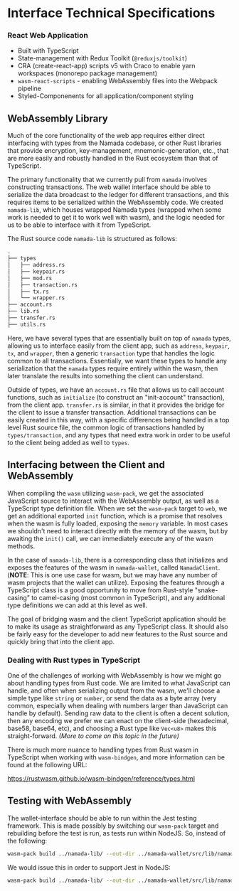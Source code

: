 # Interface Technical Specifications

### React Web Application

- Built with TypeScript
- State-management with Redux Toolkit (`@reduxjs/toolkit`)
- CRA (create-react-app) scripts v5 with Craco to enable yarn workspaces (monorepo package management)
- `wasm-react-scripts` - enabling WebAssembly files into the Webpack pipeline
- Styled-Componenents for all application/component styling

## WebAssembly Library

Much of the core functionality of the web app requires either direct interfacing with types from the Namada codebase, or other Rust libraries that provide encryption, key-management, mnemonic-generation, etc., that are more easily and robustly handled in the Rust ecosystem than that of TypeScript.

The primary functionality that we currently pull from `namada` involves constructing transactions. The web wallet interface should be able to serialize the data broadcast to the ledger for different transactions, and this requires items to be serialized within the WebAssembly code. We created `namada-lib`, which houses wrapped Namada types (wrapped when some work is needed to get it to work well with wasm), and the logic needed for us to be able to interface with it from TypeScript.

The Rust source code `namada-lib` is structured as follows:

```bash
.
├── types
│   ├── address.rs
│   ├── keypair.rs
│   ├── mod.rs
│   ├── transaction.rs
│   ├── tx.rs
│   └── wrapper.rs
├── account.rs
├── lib.rs
├── transfer.rs
├── utils.rs
```

Here, we have several types that are essentially built on top of `namada` types, allowing us to interface easily from the client app, such as `address`, `keypair`, `tx`, and `wrapper`, then a generic `transaction` type that handles the logic common to all transactions. Essentially, we want these types to handle any serialization that the `namada` types require entirely within the wasm, then later translate the results into something the client can understand.

Outside of types, we have an `account.rs` file that allows us to call account functions, such as `initialize` (to construct an "init-account" transaction), from the client app. `transfer.rs` is similar, in that it provides the bridge for the client to issue a transfer transaction. Additional transactions can be easily created in this way, with a specific differences being handled in a top level Rust source file, the common logic of transactions handled by `types/transaction`, and any types that need extra work in order to be useful to the client being added as well to `types`.

## Interfacing between the Client and WebAssembly

When compiling the `wasm` utilizing `wasm-pack`, we get the associated JavaScript source to interact with the WebAssembly output, as well as a TypeScript type definition file. When we set the `wasm-pack` target to `web`, we get an additional exported `init` function, which is a promise that resolves when the wasm is fully loaded, exposing the `memory` variable. In most cases we shouldn't need to interact directly with the memory of the wasm, but by awaiting the `init()` call, we can immediately execute any of the wasm methods.

In the case of `namada-lib`, there is a corresponding class that initializes and exposes the features of the wasm in `namada-wallet`, called `NamadaClient`. (**NOTE**: This is one use case for wasm, but we may have any number of wasm projects that the wallet can utilize). Exposing the features through a TypeScript class is a good opportunity to move from Rust-style "snake-casing" to camel-casing (most common in TypeScript), and any additional type definitions we can add at this level as well.

The goal of bridging wasm and the client TypeScript application should be to make its usage as straightforward as any TypeScript class. It should also be fairly easy for the developer to add new features to the Rust source and quickly bring that into the client app.

### Dealing with Rust types in TypeScript

One of the challenges of working with WebAssembly is how we might go about handling types from Rust code. We are limited to what JavaScript can handle, and often when serializing output from the wasm, we'll choose a simple type like `string` or `number`, or send the data as a byte array (very common, especially when dealing with numbers larger than JavaScript can handle by default). Sending raw data to the client is often a decent solution, then any encoding we prefer we can enact on the client-side (hexadecimal, base58, base64, etc), and choosing a Rust type like `Vec<u8>` makes this straight-forward. _(More to come on this topic in the future)_

There is much more nuance to handling types from Rust wasm in TypeScript when working with `wasm-bindgen`, and more information can be found at the following URL:

https://rustwasm.github.io/wasm-bindgen/reference/types.html

## Testing with WebAssembly

The wallet-interface should be able to run within the Jest testing framework. This is made possibly by switching our `wasm-pack` target and rebuilding before the test is run, as tests run within NodeJS. So, instead of the following:

```bash
wasm-pack build ../namada-lib/ --out-dir ../namada-wallet/src/lib/namada --out-name namada --target web

```
We would issue this in order to support Jest in NodeJS:

```bash
wasm-pack build ../namada-lib/ --out-dir ../namada-wallet/src/lib/namada --out-name namada --target nodejs
```